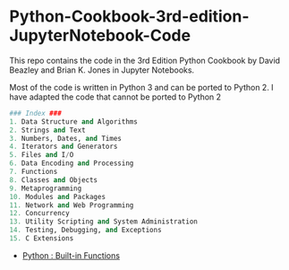 # Python-Cookbook-3rd-edition-JupyterNotebook-Code

This repo contains the code in the 3rd Edition Python Cookbook by David Beazley and Brian K. Jones in Jupyter Notebooks.

Most of the code is written in Python 3 and can be ported to Python 2. I have adapted the code that cannot be ported to Python 2

``` python
### Index ###
1. Data Structure and Algorithms
2. Strings and Text
3. Numbers, Dates, and Times
4. Iterators and Generators
5. Files and I/O
6. Data Encoding and Processing
7. Functions
8. Classes and Objects
9. Metaprogramming
10. Modules and Packages
11. Network and Web Programming
12. Concurrency
13. Utility Scripting and System Administration
14. Testing, Debugging, and Exceptions
15. C Extensions
```

- [Python : Built-in Functions](https://docs.python.org/3/library/functions.html#vars)


